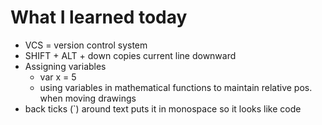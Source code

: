  # What I learned today
 - VCS = version control system
 - SHIFT + ALT + down copies current line downward
 - Assigning variables 
    - var x = 5
    - using variables in mathematical functions to maintain relative pos. when moving drawings
- back ticks (`) around text puts it in monospace so it looks like code
 